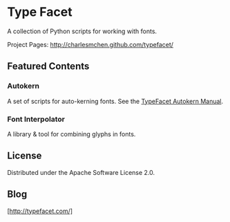 Type Facet
==========

A collection of Python scripts for working with fonts.

Project Pages: http://charlesmchen.github.com/typefacet/

## Featured Contents

### Autokern

A set of scripts for auto-kerning fonts.  See the [TypeFacet Autokern Manual](http://charlesmchen.github.com/typefacet/topics/autokern/index.html).

### Font Interpolator

A library &amp; tool for combining glyphs in fonts.

## License

Distributed under the Apache Software License 2.0.

## Blog

[http://typefacet.com/]
